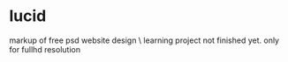 # lucid
markup of free psd website design \ learning project
	not finished yet. only for fullhd resolution
